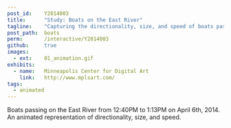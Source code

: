 ```yaml
---
post_id:    Y2014003
title:      "Study: Boats on the East River"
tagline:    "Capturing the directionality, size, and speed of boats passing on the East River."
post_path:  boats
perm:       /interactive/Y2014003
github:     true
images:
  - ext:    01_animation.gif
exhibits:
  - name:   Minneapolis Center for Digital Art
    link:   http://www.mplsart.com/
tags:
  - animated
---
```

Boats passing on the East River from 12:40PM to 1:13PM on April 6th, 2014. An animated representation of directionality, size, and speed.